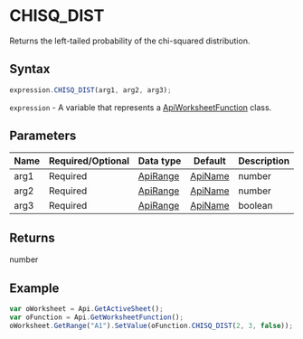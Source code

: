 # CHISQ_DIST

Returns the left-tailed probability of the chi-squared distribution.

## Syntax

```javascript
expression.CHISQ_DIST(arg1, arg2, arg3);
```

`expression` - A variable that represents a [ApiWorksheetFunction](../ApiWorksheetFunction.md) class.

## Parameters

| **Name** | **Required/Optional** | **Data type** | **Default** | **Description** |
| ------------- | ------------- | ------------- | ------------- | ------------- |
| arg1 | Required | [ApiRange](../../ApiRange/ApiRange.md) | [ApiName](../../ApiName/ApiName.md) | number |  | The value at which the distribution will be evaluated, a nonnegative number. |
| arg2 | Required | [ApiRange](../../ApiRange/ApiRange.md) | [ApiName](../../ApiName/ApiName.md) | number |  | The number of degrees of freedom, a number between 1 and 10^10, excluding 10^10. |
| arg3 | Required | [ApiRange](../../ApiRange/ApiRange.md) | [ApiName](../../ApiName/ApiName.md) | boolean |  | A logical value that determines the form of the function. If this argument is equal to **true**, the cumulative distribution function is returned; if  it is equal to **false**, the probability density function is returned. |

## Returns

number

## Example



```javascript
var oWorksheet = Api.GetActiveSheet();
var oFunction = Api.GetWorksheetFunction();
oWorksheet.GetRange("A1").SetValue(oFunction.CHISQ_DIST(2, 3, false));
```
